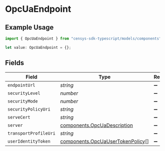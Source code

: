 # OpcUaEndpoint

## Example Usage

```typescript
import { OpcUaEndpoint } from "censys-sdk-typescript/models/components";

let value: OpcUaEndpoint = {};
```

## Fields

| Field                                                                                | Type                                                                                 | Required                                                                             | Description                                                                          |
| ------------------------------------------------------------------------------------ | ------------------------------------------------------------------------------------ | ------------------------------------------------------------------------------------ | ------------------------------------------------------------------------------------ |
| `endpointUrl`                                                                        | *string*                                                                             | :heavy_minus_sign:                                                                   | N/A                                                                                  |
| `securityLevel`                                                                      | *number*                                                                             | :heavy_minus_sign:                                                                   | N/A                                                                                  |
| `securityMode`                                                                       | *number*                                                                             | :heavy_minus_sign:                                                                   | N/A                                                                                  |
| `securityPolicyUri`                                                                  | *string*                                                                             | :heavy_minus_sign:                                                                   | N/A                                                                                  |
| `serveCert`                                                                          | *string*                                                                             | :heavy_minus_sign:                                                                   | N/A                                                                                  |
| `server`                                                                             | [components.OpcUaDescription](../../models/components/opcuadescription.md)           | :heavy_minus_sign:                                                                   | N/A                                                                                  |
| `transportProfileUri`                                                                | *string*                                                                             | :heavy_minus_sign:                                                                   | N/A                                                                                  |
| `userIdentityToken`                                                                  | [components.OpcUaUserTokenPolicy](../../models/components/opcuausertokenpolicy.md)[] | :heavy_minus_sign:                                                                   | N/A                                                                                  |